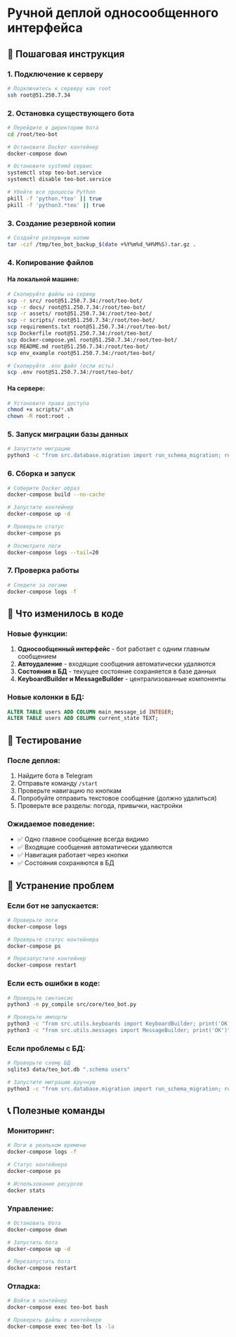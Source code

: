 # Ручной деплой односообщенного интерфейса

## 🚀 **Пошаговая инструкция**

### 1. **Подключение к серверу**
```bash
# Подключитесь к серверу как root
ssh root@51.250.7.34
```

### 2. **Остановка существующего бота**
```bash
# Перейдите в директорию бота
cd /root/teo-bot

# Остановите Docker контейнер
docker-compose down

# Остановите systemd сервис
systemctl stop teo-bot.service
systemctl disable teo-bot.service

# Убейте все процессы Python
pkill -f 'python.*teo' || true
pkill -f 'python3.*teo' || true
```

### 3. **Создание резервной копии**
```bash
# Создайте резервную копию
tar -czf /tmp/teo_bot_backup_$(date +%Y%m%d_%H%M%S).tar.gz .
```

### 4. **Копирование файлов**

#### **На локальной машине:**
```bash
# Скопируйте файлы на сервер
scp -r src/ root@51.250.7.34:/root/teo-bot/
scp -r docs/ root@51.250.7.34:/root/teo-bot/
scp -r assets/ root@51.250.7.34:/root/teo-bot/
scp -r scripts/ root@51.250.7.34:/root/teo-bot/
scp requirements.txt root@51.250.7.34:/root/teo-bot/
scp Dockerfile root@51.250.7.34:/root/teo-bot/
scp docker-compose.yml root@51.250.7.34:/root/teo-bot/
scp README.md root@51.250.7.34:/root/teo-bot/
scp env_example root@51.250.7.34:/root/teo-bot/

# Скопируйте .env файл (если есть)
scp .env root@51.250.7.34:/root/teo-bot/
```

#### **На сервере:**
```bash
# Установите права доступа
chmod +x scripts/*.sh
chown -R root:root .
```

### 5. **Запуск миграции базы данных**
```bash
# Запустите миграцию
python3 -c "from src.database.migration import run_schema_migration; run_schema_migration()"
```

### 6. **Сборка и запуск**
```bash
# Соберите Docker образ
docker-compose build --no-cache

# Запустите контейнер
docker-compose up -d

# Проверьте статус
docker-compose ps

# Посмотрите логи
docker-compose logs --tail=20
```

### 7. **Проверка работы**
```bash
# Следите за логами
docker-compose logs -f
```

## 🔧 **Что изменилось в коде**

### **Новые функции:**
1. **Односообщенный интерфейс** - бот работает с одним главным сообщением
2. **Автоудаление** - входящие сообщения автоматически удаляются
3. **Состояния в БД** - текущее состояние сохраняется в базе данных
4. **KeyboardBuilder и MessageBuilder** - централизованные компоненты

### **Новые колонки в БД:**
```sql
ALTER TABLE users ADD COLUMN main_message_id INTEGER;
ALTER TABLE users ADD COLUMN current_state TEXT;
```

## 🧪 **Тестирование**

### **После деплоя:**
1. Найдите бота в Telegram
2. Отправьте команду `/start`
3. Проверьте навигацию по кнопкам
4. Попробуйте отправить текстовое сообщение (должно удалиться)
5. Проверьте все разделы: погода, привычки, настройки

### **Ожидаемое поведение:**
- ✅ Одно главное сообщение всегда видимо
- ✅ Входящие сообщения автоматически удаляются
- ✅ Навигация работает через кнопки
- ✅ Состояния сохраняются в БД

## 🐛 **Устранение проблем**

### **Если бот не запускается:**
```bash
# Проверьте логи
docker-compose logs

# Проверьте статус контейнера
docker-compose ps

# Перезапустите контейнер
docker-compose restart
```

### **Если есть ошибки в коде:**
```bash
# Проверьте синтаксис
python3 -m py_compile src/core/teo_bot.py

# Проверьте импорты
python3 -c "from src.utils.keyboards import KeyboardBuilder; print('OK')"
python3 -c "from src.utils.messages import MessageBuilder; print('OK')"
```

### **Если проблемы с БД:**
```bash
# Проверьте схему БД
sqlite3 data/teo_bot.db ".schema users"

# Запустите миграцию вручную
python3 -c "from src.database.migration import run_schema_migration; run_schema_migration()"
```

## 📞 **Полезные команды**

### **Мониторинг:**
```bash
# Логи в реальном времени
docker-compose logs -f

# Статус контейнера
docker-compose ps

# Использование ресурсов
docker stats
```

### **Управление:**
```bash
# Остановить бота
docker-compose down

# Запустить бота
docker-compose up -d

# Перезапустить бота
docker-compose restart
```

### **Отладка:**
```bash
# Войти в контейнер
docker-compose exec teo-bot bash

# Проверить файлы в контейнере
docker-compose exec teo-bot ls -la
```




